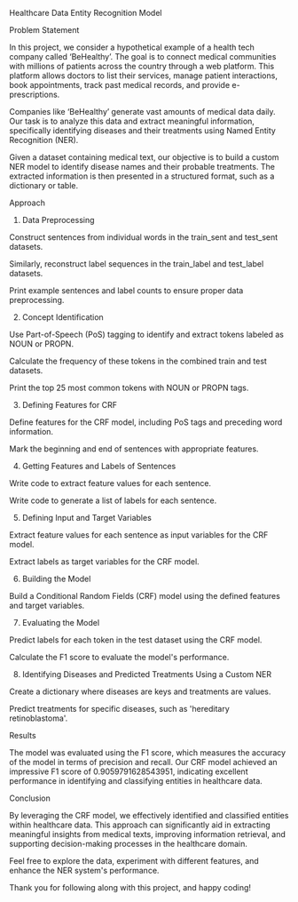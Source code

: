Healthcare Data Entity Recognition Model

Problem Statement

In this project, we consider a hypothetical example of a health tech company called ‘BeHealthy’. The goal is to connect medical communities with millions of patients across the country through a web platform. This platform allows doctors to list their services, manage patient interactions, book appointments, track past medical records, and provide e-prescriptions.

Companies like ‘BeHealthy’ generate vast amounts of medical data daily. Our task is to analyze this data and extract meaningful information, specifically identifying diseases and their treatments using Named Entity Recognition (NER).

Given a dataset containing medical text, our objective is to build a custom NER model to identify disease names and their probable treatments. The extracted information is then presented in a structured format, such as a dictionary or table.

Approach

1. Data Preprocessing

Construct sentences from individual words in the train_sent and test_sent datasets.

Similarly, reconstruct label sequences in the train_label and test_label datasets.

Print example sentences and label counts to ensure proper data preprocessing.

2. Concept Identification

Use Part-of-Speech (PoS) tagging to identify and extract tokens labeled as NOUN or PROPN.

Calculate the frequency of these tokens in the combined train and test datasets.

Print the top 25 most common tokens with NOUN or PROPN tags.

3. Defining Features for CRF

Define features for the CRF model, including PoS tags and preceding word information.

Mark the beginning and end of sentences with appropriate features.

4. Getting Features and Labels of Sentences

Write code to extract feature values for each sentence.

Write code to generate a list of labels for each sentence.

5. Defining Input and Target Variables

Extract feature values for each sentence as input variables for the CRF model.

Extract labels as target variables for the CRF model.

6. Building the Model

Build a Conditional Random Fields (CRF) model using the defined features and target variables.

7. Evaluating the Model

Predict labels for each token in the test dataset using the CRF model.

Calculate the F1 score to evaluate the model's performance.

8. Identifying Diseases and Predicted Treatments Using a Custom NER

Create a dictionary where diseases are keys and treatments are values.

Predict treatments for specific diseases, such as 'hereditary retinoblastoma'.

Results

The model was evaluated using the F1 score, which measures the accuracy of the model in terms of precision and recall. Our CRF model achieved an impressive F1 score of 0.9059791628543951, indicating excellent performance in identifying and classifying entities in healthcare data.

Conclusion

By leveraging the CRF model, we effectively identified and classified entities within healthcare data. This approach can significantly aid in extracting meaningful insights from medical texts, improving information retrieval, and supporting decision-making processes in the healthcare domain.

Feel free to explore the data, experiment with different features, and enhance the NER system's performance.

Thank you for following along with this project, and happy coding!
